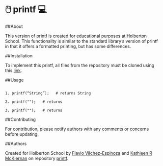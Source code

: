 # :computer_mouse: printf :computer:

##About

This version of printf is created for educational purposes at Holberton School. This functionality is similar to the standard library’s version of printf in that it offers a formatted printing, but has some differences.

##Installation

To implement this printf, all files from the repository must be cloned using this [link](https).

##Usage

```

1. printf(“String”);   # returns String

2. printf("");   # returns

3. printf("");   # returns

```

##Contributing

For contribution, please notify authors with any comments or concerns before updating.

##Authors

Created for Holberton School by [Flavio Vilchez-Espinoza](https://github.com/fvesp18) and [Kathleen R McKiernan](https://github.com/KathleenRMcK) on repository [printf](https).